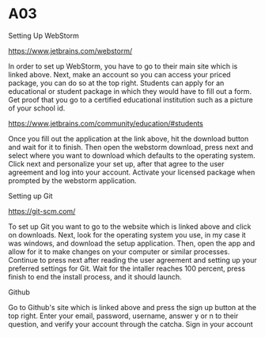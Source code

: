 # A03
Setting Up WebStorm

https://www.jetbrains.com/webstorm/

In order to set up WebStorm, you have to go to their main site which is linked above. Next, make an account so you can access your priced package, you can do so at the top right. Students can apply for an educational or student package in which they would have to fill out a form. Get proof that you go to a certified educational institution such as a picture of your school id.  

https://www.jetbrains.com/community/education/#students

Once you fill out the application at the link above, hit the download button and wait for it to finish. Then open the webstorm download, press next and select where you want to download which defaults to the operating system. Click next and personalize your set up, after that agree to the user agreement and log into your account. Activate your licensed package when prompted by the webstorm application.

Setting up Git

https://git-scm.com/

To set up Git you want to go to the website which is linked above and click on downloads. Next, look for the operating system you use, in my case it was windows, and download the setup application. Then, open the app and allow for it to make changes on your computer or similar processes. Continue to press next after reading the user agreement and setting up your preferred settings for Git. Wait for the intaller reaches 100 percent, press finish to end the install process, and it should launch.

Github

Go to Github's site which is linked above and press the sign up button at the top right. Enter your email, password, username, answer y or n to their question, and verify your account through the catcha. Sign in your account 
